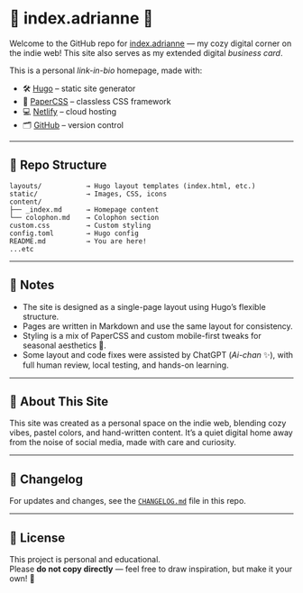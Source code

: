 # 🍂 index.adrianne 🍂

Welcome to the GitHub repo for [index.adrianne](https://adrianne.me) — my cozy digital corner on the indie web! This site also serves as my extended digital *business card*.

This is a personal *link-in-bio* homepage, made with:

- 🛠️ [Hugo](https://gohugo.io/) – static site generator
- 🎨 [PaperCSS](https://getpapercss.com/) – classless CSS framework
- 💻 [Netlify](https://www.netlify.com/) – cloud hosting
- 🗂️ [GitHub](https://github.com) – version control

---

## 📁 Repo Structure
```
layouts/           → Hugo layout templates (index.html, etc.)
static/            → Images, CSS, icons
content/
├── _index.md      → Homepage content
└── colophon.md    → Colophon section
custom.css         → Custom styling
config.toml        → Hugo config
README.md          → You are here!
...etc
```

---

## 📝 Notes

- The site is designed as a single-page layout using Hugo’s flexible structure.  
- Pages are written in Markdown and use the same layout for consistency.  
- Styling is a mix of PaperCSS and custom mobile-first tweaks for seasonal aesthetics 🍂.  
- Some layout and code fixes were assisted by ChatGPT (*Ai-chan* ✨), with full human review, local testing, and hands-on learning.  

---

## 🧡 About This Site

This site was created as a personal space on the indie web, blending cozy vibes, pastel colors, and hand-written content. It’s a quiet digital home away from the noise of social media, made with care and curiosity.

---

## 📜 Changelog

For updates and changes, see the [`CHANGELOG.md`](https://github.com/adriculous/adrianne.me/blob/main/CHANGELOG.md) file in this repo.

---

## 🌱 License

This project is personal and educational.  
Please **do not copy directly** — feel free to draw inspiration, but make it your own! 💖
